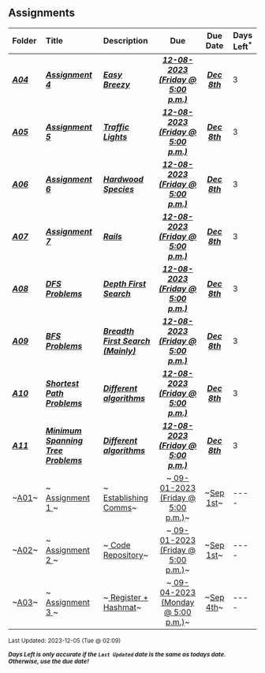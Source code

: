 ## Assignments

| Folder | Title | Description | Due | Due Date | Days Left<sup>*</sup> |
|:------|:------|:------|:-----:|:-----:|-----|
| ***<a href="https://github.com/rugbyprof/4883-Programming_Techniques/tree/master/Assignments/A04">A04</a>*** | ***<a href="https://github.com/rugbyprof/4883-Programming_Techniques/tree/master/Assignments/A04"> Assignment 4  </a>*** | ***<a href="https://github.com/rugbyprof/4883-Programming_Techniques/tree/master/Assignments/A04"> Easy Breezy</a>*** | ***<a href="https://github.com/rugbyprof/4883-Programming_Techniques/tree/master/Assignments/A04"> 12-08-2023 (Friday @ 5:00 p.m.)</a>*** | ***<a href="https://github.com/rugbyprof/4883-Programming_Techniques/tree/master/Assignments/A04">Dec 8th</a>*** | 3 |
| ***<a href="https://github.com/rugbyprof/4883-Programming_Techniques/tree/master/Assignments/A05">A05</a>*** | ***<a href="https://github.com/rugbyprof/4883-Programming_Techniques/tree/master/Assignments/A05"> Assignment 5 </a>*** | ***<a href="https://github.com/rugbyprof/4883-Programming_Techniques/tree/master/Assignments/A05"> Traffic Lights</a>*** | ***<a href="https://github.com/rugbyprof/4883-Programming_Techniques/tree/master/Assignments/A05"> 12-08-2023 (Friday @ 5:00 p.m.)</a>*** | ***<a href="https://github.com/rugbyprof/4883-Programming_Techniques/tree/master/Assignments/A05">Dec 8th</a>*** | 3 |
| ***<a href="https://github.com/rugbyprof/4883-Programming_Techniques/tree/master/Assignments/A06">A06</a>*** | ***<a href="https://github.com/rugbyprof/4883-Programming_Techniques/tree/master/Assignments/A06"> Assignment 6 </a>*** | ***<a href="https://github.com/rugbyprof/4883-Programming_Techniques/tree/master/Assignments/A06"> Hardwood Species</a>*** | ***<a href="https://github.com/rugbyprof/4883-Programming_Techniques/tree/master/Assignments/A06"> 12-08-2023 (Friday @ 5:00 p.m.)</a>*** | ***<a href="https://github.com/rugbyprof/4883-Programming_Techniques/tree/master/Assignments/A06">Dec 8th</a>*** | 3 |
| ***<a href="https://github.com/rugbyprof/4883-Programming_Techniques/tree/master/Assignments/A07">A07</a>*** | ***<a href="https://github.com/rugbyprof/4883-Programming_Techniques/tree/master/Assignments/A07"> Assignment 7 </a>*** | ***<a href="https://github.com/rugbyprof/4883-Programming_Techniques/tree/master/Assignments/A07"> Rails</a>*** | ***<a href="https://github.com/rugbyprof/4883-Programming_Techniques/tree/master/Assignments/A07"> 12-08-2023 (Friday @ 5:00 p.m.)</a>*** | ***<a href="https://github.com/rugbyprof/4883-Programming_Techniques/tree/master/Assignments/A07">Dec 8th</a>*** | 3 |
| ***<a href="https://github.com/rugbyprof/4883-Programming_Techniques/tree/master/Assignments/A08">A08</a>*** | ***<a href="https://github.com/rugbyprof/4883-Programming_Techniques/tree/master/Assignments/A08"> DFS Problems </a>*** | ***<a href="https://github.com/rugbyprof/4883-Programming_Techniques/tree/master/Assignments/A08"> Depth First Search</a>*** | ***<a href="https://github.com/rugbyprof/4883-Programming_Techniques/tree/master/Assignments/A08"> 12-08-2023 (Friday @ 5:00 p.m.)</a>*** | ***<a href="https://github.com/rugbyprof/4883-Programming_Techniques/tree/master/Assignments/A08">Dec 8th</a>*** | 3 |
| ***<a href="https://github.com/rugbyprof/4883-Programming_Techniques/tree/master/Assignments/A09">A09</a>*** | ***<a href="https://github.com/rugbyprof/4883-Programming_Techniques/tree/master/Assignments/A09"> BFS Problems </a>*** | ***<a href="https://github.com/rugbyprof/4883-Programming_Techniques/tree/master/Assignments/A09"> Breadth First Search (Mainly)</a>*** | ***<a href="https://github.com/rugbyprof/4883-Programming_Techniques/tree/master/Assignments/A09"> 12-08-2023 (Friday @ 5:00 p.m.)</a>*** | ***<a href="https://github.com/rugbyprof/4883-Programming_Techniques/tree/master/Assignments/A09">Dec 8th</a>*** | 3 |
| ***<a href="https://github.com/rugbyprof/4883-Programming_Techniques/tree/master/Assignments/A10">A10</a>*** | ***<a href="https://github.com/rugbyprof/4883-Programming_Techniques/tree/master/Assignments/A10"> Shortest Path Problems </a>*** | ***<a href="https://github.com/rugbyprof/4883-Programming_Techniques/tree/master/Assignments/A10"> Different algorithms</a>*** | ***<a href="https://github.com/rugbyprof/4883-Programming_Techniques/tree/master/Assignments/A10"> 12-08-2023 (Friday @ 5:00 p.m.)</a>*** | ***<a href="https://github.com/rugbyprof/4883-Programming_Techniques/tree/master/Assignments/A10">Dec 8th</a>*** | 3 |
| ***<a href="https://github.com/rugbyprof/4883-Programming_Techniques/tree/master/Assignments/A11">A11</a>*** | ***<a href="https://github.com/rugbyprof/4883-Programming_Techniques/tree/master/Assignments/A11"> Minimum Spanning Tree Problems </a>*** | ***<a href="https://github.com/rugbyprof/4883-Programming_Techniques/tree/master/Assignments/A11"> Different algorithms</a>*** | ***<a href="https://github.com/rugbyprof/4883-Programming_Techniques/tree/master/Assignments/A11"> 12-08-2023 (Friday @ 5:00 p.m.)</a>*** | ***<a href="https://github.com/rugbyprof/4883-Programming_Techniques/tree/master/Assignments/A11">Dec 8th</a>*** | 3 |
| ~<a href="https://github.com/rugbyprof/4883-Programming_Techniques/tree/master/Assignments/A01">A01</a>~ | ~<a href="https://github.com/rugbyprof/4883-Programming_Techniques/tree/master/Assignments/A01"> Assignment 1 </a>~ | ~<a href="https://github.com/rugbyprof/4883-Programming_Techniques/tree/master/Assignments/A01"> Establishing Comms</a>~ | ~<a href="https://github.com/rugbyprof/4883-Programming_Techniques/tree/master/Assignments/A01"> 09-01-2023 (Friday @ 5:00 p.m.)</a>~ | ~<a href="https://github.com/rugbyprof/4883-Programming_Techniques/tree/master/Assignments/A01">Sep 1st</a>~ | ---- |
| ~<a href="https://github.com/rugbyprof/4883-Programming_Techniques/tree/master/Assignments/A02">A02</a>~ | ~<a href="https://github.com/rugbyprof/4883-Programming_Techniques/tree/master/Assignments/A02"> Assignment 2 </a>~ | ~<a href="https://github.com/rugbyprof/4883-Programming_Techniques/tree/master/Assignments/A02"> Code Repository</a>~ | ~<a href="https://github.com/rugbyprof/4883-Programming_Techniques/tree/master/Assignments/A02"> 09-01-2023 (Friday @ 5:00 p.m.)</a>~ | ~<a href="https://github.com/rugbyprof/4883-Programming_Techniques/tree/master/Assignments/A02">Sep 1st</a>~ | ---- |
| ~<a href="https://github.com/rugbyprof/4883-Programming_Techniques/tree/master/Assignments/A03">A03</a>~ | ~<a href="https://github.com/rugbyprof/4883-Programming_Techniques/tree/master/Assignments/A03"> Assignment 3 </a>~ | ~<a href="https://github.com/rugbyprof/4883-Programming_Techniques/tree/master/Assignments/A03"> Register + Hashmat</a>~ | ~<a href="https://github.com/rugbyprof/4883-Programming_Techniques/tree/master/Assignments/A03"> 09-04-2023 (Monday @ 5:00 p.m.)</a>~ | ~<a href="https://github.com/rugbyprof/4883-Programming_Techniques/tree/master/Assignments/A03">Sep 4th</a>~ | ---- |

<sup>Last Updated: 2023-12-05 (Tue @ 02:09)</sup> 

<sup>***Days Left is only accurate if the `Last Updated` date is the same as todays date. Otherwise, use the due date!***</sup> 